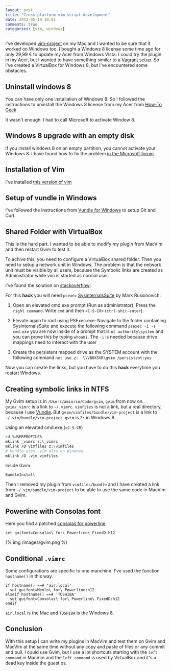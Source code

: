 ```yaml
---
layout: post
title: "Cross platform vim script development"
date: 2013-05-19 10:01
comments: true
categories: [vim, windows]
---
```

I've developed [vim-project][0] on my Mac and I wanted to be sure that it worked
on Windows too.
I bought a Windows 8 license some time ago for only 29,99 € to update my Acer
from Windows Vista.
I could try the plugin in my Acer, but I wanted to have something similar to a
[Vagrant][1] setup.
So I've created a VirtualBox for Windows 8, but I've encountered some obstacles.

## Uninstall windows 8
You can have only one installation of Windows 8. So I followed the
instructions to uninstall the Windows 8 license from my Acer from [How-To Geek](http://www.howtogeek.com/124286/how-to-uninstall-your-windows-product-key-before-you-sell-your-pc/)

It wasn't enough. I had to call Microsoft to activate Window 8.

## Windows 8 upgrade with an empty disk
If you install windows 8 on an empty partition, you cannot activate your
Windows 8. I have found how to fix the problem [in the Microsoft
forum](http://answers.microsoft.com/en-us/windows/forum/windows_8-windows_install/this-key-didnt-work-please-check-it-and-try-again/ba90b43b-682a-4633-9260-2d25c1f13903?page=2)

## Installation of Vim
I've installed [this version of
vim](ftp://ftp.vim.org/pub/vim/pc/gvim73_46.exe)

## Setup of vundle in Windows
I've followed the instructions from [Vundle for Windows][2] to setup Git and
Curl.

## Shared Folder with VirtualBox
This is the hard part. I wanted to be able to modify my plugin from MacVim and
then restart Gvim to test it.

To achive this, you need to configure a VirtualBox shared folder.
Then you need to setup a network unit in Windows. The problem is that the
network unit must be visible by all users, because the Symbolic links are
created as Administrator while vim is started as normal user.

I've found the solution on [stackoverflow][3]:

For this **hack** you will need ``psexec`` [SysinternalsSuite][4] by Mark Russinovich:

1. Open an elevated cmd.exe prompt (Run as administrator). Press the ``right
   command``. Write ``cmd`` and then ``<C-S-CR>`` (``ctrl-shit-enter``).

2. Elevate again to root using PSExec.exe: Navigate to the folder containing
   SysinternalsSuite and execute the following command ``psexec -i -s
   cmd.exe`` you are now inside of a prompt that is ``nt authority\system``
   and you can prove this by typing ``whoami``. The ``-i`` is needed because
   drive mappings need to interact with the user

3. Create the persistent mapped drive as the SYSTEM account with the following
   command ``net use z:  \\VBOXSVR\gvim /persistent:yes``

Now you can create the links, but you have to do this **hack** everytime you
restart Windows.

## Creating symbolic links in NTFS
My Gvim setup is in ``/Users/amiorin/Code/gvim``, ``gvim`` from now on.
``gvim/_vimrc`` is a link to ``~/.vimrc``. ``vimfiles`` is not a link, but a
real directory, because I use [Vundle](https://github.com/gmarik/vundle).  But
``gvim/vimfiles/bundle/vim-project`` is a link to
``~/.vim/bundle/vim-project``. ``gvim`` is ``Z:`` in Windows 8.

Using an elevated cmd.exe (``<C-S-CR``)
```sh
cd %USERPROFILE%
mklink _vimrc z:\_vimrc
mklink /D vimfiles z:\vimfiles
# Vundle uses .vim also on Windows.
mklink /D .vim vimfiles
```
Inside Gvim
```vim
BundleInstall
```
Then I removed my plugin from ``vimfiles/bundle`` and I have created a link
from ``~/.vim/bundle/vim-project`` to be able to use the same code in MacVim
and Gvim.

## Powerline with Consolas font
Here you find a patched [consolas for powerline](http://codejury.com/consolas-font-in-vim-powerline-windows/)
```vim
set guifont=Consolas\ for\ Powerline\ FixedD:h12
```

{% img /images/gvim.png %}

## Conditional ``.vimrc``
Some configurations are specific to one manchine. I've used the function
``hostname()`` in this way.

```vim
if hostname() ==# 'air.local'
  set guifont=Menlo\ for\ Powerline:h12
elseif hostname() ==# 'TOSHIBA'
  set guifont=Consolas\ for\ Powerline\ FixedD:h12
endif
```

``air.local`` is the Mac and ``TOSHIBA`` is the Windows 8.

## Conclusion
With this setup I can write my plugins in MacVim and test them on Gvim and
MacVim at the same time without any copy and paste of files or any commit and
pull. I could use Gvim, but I use a lot shortcuts starting with the ``left
command`` in MacVim and the ``left command`` is used by VirtualBox and it's a
dead key inside the guest os.

[0]: https://github.com/amiorin/vim-project
[1]: http://www.vagrantup.com/
[2]: https://github.com/gmarik/vundle/wiki/Vundle-for-Windows
[3]: http://stackoverflow.com/a/4763324/2268638
[4]: http://technet.microsoft.com/en-us/sysinternals/bb842062.aspx
